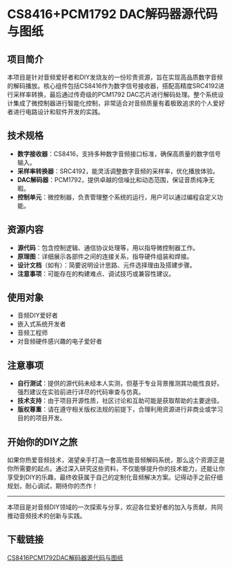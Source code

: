 # CS8416+PCM1792 DAC解码器源代码与图纸

## 项目简介
本项目是针对音频爱好者和DIY发烧友的一份珍贵资源，旨在实现高品质数字音频的解码播放。核心组件包括CS8416作为数字信号接收器，搭配高精度SRC4192进行采样率转换，最后通过传奇级的PCM1792 DAC芯片进行解码处理。整个系统设计集成了微控制器进行智能化控制，非常适合对音频质量有着极致追求的个人爱好者进行电路设计和软件开发的实践。

## 技术规格
- **数字接收器**：CS8416，支持多种数字音频接口标准，确保高质量的数字信号输入。
- **采样率转换器**：SRC4192，能灵活调整数字音频的采样率，优化播放体验。
- **DAC解码器**：PCM1792，提供卓越的信噪比和动态范围，保证音质纯净无暇。
- **控制单元**：微控制器，负责管理整个系统的运行，用户可以通过编程自定义功能。

## 资源内容
- **源代码**：包含控制逻辑、通信协议处理等，用以指导微控制器工作。
- **原理图**：详细展示各部件之间的连接关系，指导硬件组装和焊接。
- **设计文档**（如有）：简要说明设计思路、元件选择理由及搭建步骤。
- **注意事项**：可能存在的构建难点、调试技巧或兼容性建议。

## 使用对象
- 音频DIY爱好者
- 嵌入式系统开发者
- 音频工程师
- 对音频硬件感兴趣的电子爱好者

## 注意事项
- **自行测试**：提供的源代码未经本人实测，但基于专业背景推测其功能性良好。强烈建议在实验前进行详尽的代码审查与仿真。
- **技术支持**：由于项目开源性质，社区讨论和互助可能是获取帮助的主要途径。
- **版权尊重**：请在遵守相关版权法规的前提下，合理利用资源进行非商业或学习目的的项目开发。

## 开始你的DIY之旅
如果你热爱音频技术，渴望亲手打造一套高性能音频解码系统，那么这个资源正是你所需要的起点。通过深入研究这些资料，不仅能够提升你的技术能力，还能让你享受到DIY的乐趣，最终收获属于自己的定制化音频解决方案。记得动手之前仔细规划，耐心调试，期待你的杰作！

---

本项目是对音频DIY领域的一次探索与分享，欢迎各位爱好者的加入与贡献，共同推动音频技术的创新与实践。

## 下载链接

[CS8416PCM1792DAC解码器源代码与图纸](https://pan.quark.cn/s/bd4f089d5fc1)